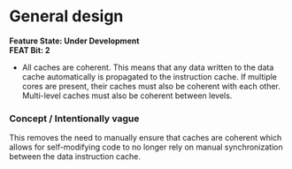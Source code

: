 # General design

**Feature State: Under Development**  
**FEAT Bit: 2**

* All caches are coherent. This means that any data written to the data cache automatically is propagated to the instruction cache. If multiple cores are present, their caches must also be coherent with each
other. Multi-level caches must also be coherent between levels.

### Concept / Intentionally vague

This removes the need to manually ensure that caches are coherent which allows for self-modifying code to no longer rely on manual synchronization between the data instruction cache.
